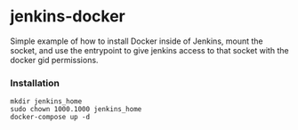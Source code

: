# jenkins-docker

Simple example of how to install Docker inside of Jenkins, mount the socket,
and use the entrypoint to give jenkins access to that socket with the docker
gid permissions.

### Installation
```
mkdir jenkins_home
sudo chown 1000.1000 jenkins_home
docker-compose up -d
```

